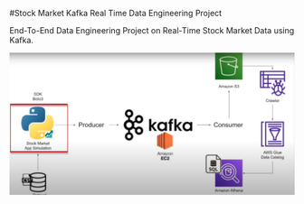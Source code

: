 
#Stock Market Kafka Real Time Data Engineering Project

End-To-End Data Engineering Project on Real-Time Stock Market Data using Kafka.

![Alt text](image.png)